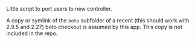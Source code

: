 Little script to port users to new controller.

A copy or symlink of the `boto` subfolder of a recent (this should work with 2.9.5 and 2.27) boto checkout is assumed by this app.  This copy is not included in the repo.
